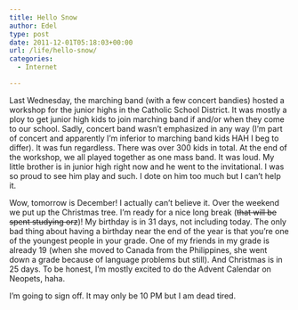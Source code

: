 ```yaml
---
title: Hello Snow
author: Edel
type: post
date: 2011-12-01T05:18:03+00:00
url: /life/hello-snow/
categories:
  - Internet

---
```

Last Wednesday, the marching band (with a few concert bandies) hosted a workshop for the junior highs in the Catholic School District. It was mostly a ploy to get junior high kids to join marching band if and/or when they come to our school. Sadly, concert band wasn&#8217;t emphasized in any way (I&#8217;m part of concert and apparently I&#8217;m inferior to marching band kids HAH I beg to differ). It was fun regardless. There was over 300 kids in total. At the end of the workshop, we all played together as one mass band. It was loud. My little brother is in junior high right now and he went to the invitational. I was so proud to see him play and such. I dote on him too much but I can&#8217;t help it.

Wow, tomorrow is December! I actually can&#8217;t believe it. Over the weekend we put up the Christmas tree. I&#8217;m ready for a nice long break (<strike>that will be spent studying orz</strike>)! My birthday is in 31 days, not including today. The only bad thing about having a birthday near the end of the year is that you&#8217;re one of the youngest people in your grade. One of my friends in my grade is already 19 (when she moved to Canada from the Philippines, she went down a grade because of language problems but still). And Christmas is in 25 days. To be honest, I&#8217;m mostly excited to do the Advent Calendar on Neopets, haha.

I&#8217;m going to sign off. It may only be 10 PM but I am dead tired.

<ol class="footnote">
</ol>